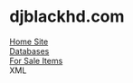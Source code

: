 # djblackhd.com
<a href="http://djblack-pc.dlinkddns.com/">Home Site</a><br />
<a href="http://djblack-pc.dlinkddns.com/databases/">Databases</a><br />
<a href="http://djblack-pc.dlinkddns.com:85/images/accounts/forsale.php" target="_blank">For Sale Items</a><br />
XML<br />
